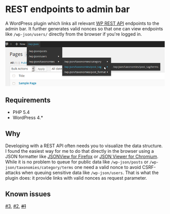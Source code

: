 # REST endpoints to admin bar

A WordPress plugin which links all relevant [WP REST API](http://wp-api.org/) endpoints to the admin bar. It further generates valid nonces
so that one can view endpoints like `/wp-json/users/` directly from the browser if you're logged in.

![admin-bar-sample](./admin-bar-sample.png)

## Requirements
 * PHP 5.4
 * WordPress 4.*

## Why
Developing with a REST API often needs you to visualize the data structure. I found the easiest way for me to do
that directly in the browser using a JSON formatter like [JSONView for Firefox](http://jsonview.com/) or [JSON Viewer for Chromium](https://chrome.google.com/webstore/detail/json-viewer/gbmdgpbipfallnflgajpaliibnhdgobh). While it
is no problem to queue for public data like `/wp-json/posts` or `/wp-json/taxonomies/category/terms` one need a
valid nonce to avoid CSRF-attacks when queuing sensitive data like `/wp-json/users`. That is what the plugin does:
it provide links with valid nonces as request parameter.

## Known issues

[#3](../../issues/3), [#2](../../issues/2), <del>[#1](../../issues/1)</del>
